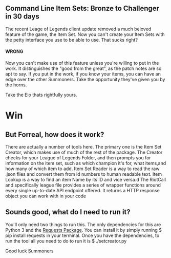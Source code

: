 ## Command Line Item Sets: Bronze to Challenger in 30 days

The recent Leage of Legends client update removed a much beloved feature of the game, the Item Set. Now you can't create your Item Sets with the petty interface you use to be able to use. That sucks right?

#### WRONG

Now you can't make use of this feature unless you're willing to put in the work. It distinguishes the "good from the great", as the patch notes are so apt to say. If you put in the work, if you know your items, you can have an edge over the other Summoners. Take the opportunity they've given you by the horns. 

Take the Elo thats rightfully yours.

# Win

## But Forreal, how does it work?
There are actually a number of tools here. The primary one is the Item Set Creator, which makes use of much of the rest of the package. The Creator checks for your League of Legends Folder, and then prompts you for information on the item set, such as which champion it's for, what items,and how many of which item to add.
Item Set Reader is a way to read the raw .json flies and convert them from id numbers to human readable text.
Item Lookup is a way to find an item Name by its ID and vice versa.d
The RiotCall and specifically league file provides a series of wrapper functions around every single up-to-date API endpoint offered. It returns a HTTP response object you can work with in your code

## Sounds good, what do I need to run it?
You'll only need two things to run this. The only dependencies for this are Python 3 and the [Requests Package](http://docs.python-requests.org/en/master/). You can install it by simply running $ pip install requests in your terminal. Once you have the dependencies, to run the tool all you need to do to run it is $ ./setcreator.py

Good luck Summoners
